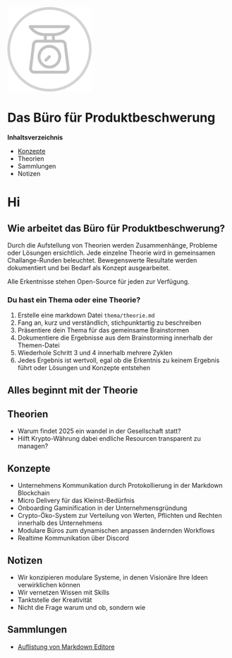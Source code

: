 ![Das Büro für Produktbeschwerung](beschwerung.png)

# Das Büro für Produktbeschwerung

**Inhaltsverzeichnis**
- [Konzepte](#Konzepte)
- Theorien
- Sammlungen
- Notizen

# Hi

## Wie arbeitet das Büro für Produktbeschwerung?
Durch die Aufstellung von Theorien werden Zusammenhänge, Probleme oder Lösungen ersichtlich.
Jede einzelne Theorie wird in gemeinsamen Challange-Runden beleuchtet.
Bewegenswerte Resultate werden dokumentiert und bei Bedarf als Konzept ausgearbeitet.

Alle Erkentnisse stehen Open-Source für jeden zur Verfügung.

### Du hast ein Thema oder eine Theorie?
1. Erstelle eine markdown Datei `thema/theorie.md`
2. Fang an, kurz und verständlich, stichpunktartig zu beschreiben
3. Präsentiere dein Thema für das gemeinsame Brainstormen
4. Dokumentiere die Ergebnisse aus dem Brainstorming innerhalb der Themen-Datei
5. Wiederhole Schritt 3 und 4 innerhalb mehrere Zyklen
6. Jedes Ergebnis ist wertvoll, egal ob die Erkentnis zu keinem Ergebnis führt oder Lösungen und Konzepte entstehen

## Alles beginnt mit der Theorie

## Theorien
  - Warum findet 2025 ein wandel in der Gesellschaft statt?
  - Hilft Krypto-Währung dabei endliche Resourcen transparent zu managen?

## Konzepte
  - Unternehmens Kommunikation durch Protokollierung in der Markdown Blockchain
  - Micro Delivery für das Kleinst-Bedürfnis
  - Onboarding Gaminification in der Unternehmensgründung
  - Crypto-Öko-System zur Verteilung von Werten, Pflichten und Rechten innerhalb des Unternehmens
  - Modulare Büros zum dynamischen anpassen ändernden Workflows
  - Realtime Kommunikation über Discord

## Notizen
- Wir konzipieren modulare Systeme, in denen Visionäre Ihre Ideen verwirklichen können
- Wir vernetzen Wissen mit Skills
- Tanktstelle der Kreativität
- Nicht die Frage warum und ob, sondern wie

## Sammlungen
- [Auflistung von Markdown Editore](liste-markdown-editor.md)
